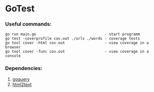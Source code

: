 # GoTest
### Useful commands:
```golang
go run main.go                               - start programm
go test -coverprofile cov.out ./urls ./words - coverage tests
go tool cover -html cov.out                  - view coverage in a browser
go tool cover -func cov.out                  - view coverage in a console
```
### Dependencies:
1) [goquery](github.com/PuerkitoBio/goquery) 
2) [html2text](jaytaylor.com/html2text) 
